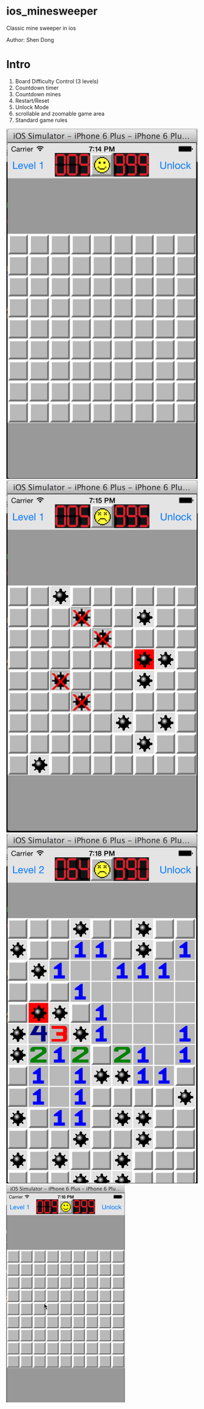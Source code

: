 # ios_minesweeper
Classic mine sweeper in ios

Author: Shen Dong

# Intro
1. Board Difficulty Control (3 levels)
2. Countdown timer
3. Countdown mines
4. Restart/Reset
5. Unlock Mode
6. scrollable and zoomable game area
7. Standard game rules


![](./Screen_Shot_1.png)
![](./Screen_Shot_2.png)
![](./Screen_Shot_3.png)
![](./classicMineSweeper_demo.gif)


